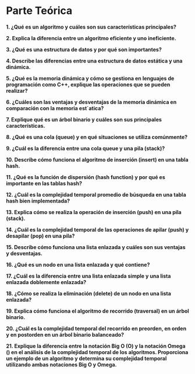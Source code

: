 # Parte Teórica

**1. ¿Qué es un algoritmo y cuáles son sus características principales?**



**2. Explica la diferencia entre un algoritmo eficiente y uno ineficiente.**



**3. ¿Qué es una estructura de datos y por qué son importantes?**



**4. Describe las diferencias entre una estructura de datos estática y una dinámica.**



**5. ¿Qué es la memoria dinámica y cómo se gestiona en lenguajes de programación como C++, explique las operaciones que se pueden realizar?**



**6. ¿Cuáles son las ventajas y desventajas de la memoria dinámica en comparación con la memoria est´atica?**



**7. Explique qué es un árbol binario y cuáles son sus principales características.**



**8. ¿Qué es una cola (queue) y en qué situaciones se utiliza comúnmente?**



**9. ¿Cuál es la diferencia entre una cola queue y una pila (stack)?**



**10. Describe cómo funciona el algoritmo de inserción (insert) en una tabla hash.**



**11. ¿Qué es la función de dispersión (hash function) y por qué es importante en las tablas hash?**



**12. ¿Cuál es la complejidad temporal promedio de búsqueda en una tabla hash bien implementada?**



**13. Explica cómo se realiza la operación de inserción (push) en una pila (stack).**



**14. ¿Cuál es la complejidad temporal de las operaciones de apilar (push) y desapilar (pop) en una pila?**



**15. Describe cómo funciona una lista enlazada y cuáles son sus ventajas y desventajas.**



**16. ¿Qué es un nodo en una lista enlazada y qué contiene?**



**17. ¿Cuál es la diferencia entre una lista enlazada simple y una lista enlazada doblemente enlazada?**



**18. ¿Cómo se realiza la eliminación (delete) de un nodo en una lista enlazada?**



**19. Explica cómo funciona el algoritmo de recorrido (traversal) en un árbol binario.**



**20. ¿Cuál es la complejidad temporal del recorrido en preorden, en orden y en postorden en un árbol binario balanceado?**



**21. Explique la diferencia entre la notación Big O (O) y la notación Omega () en el análisis de la complejidad temporal de los algoritmos. Proporciona un ejemplo de un algoritmo y determina su complejidad temporal utilizando ambas notaciones Big O y Omega.**


